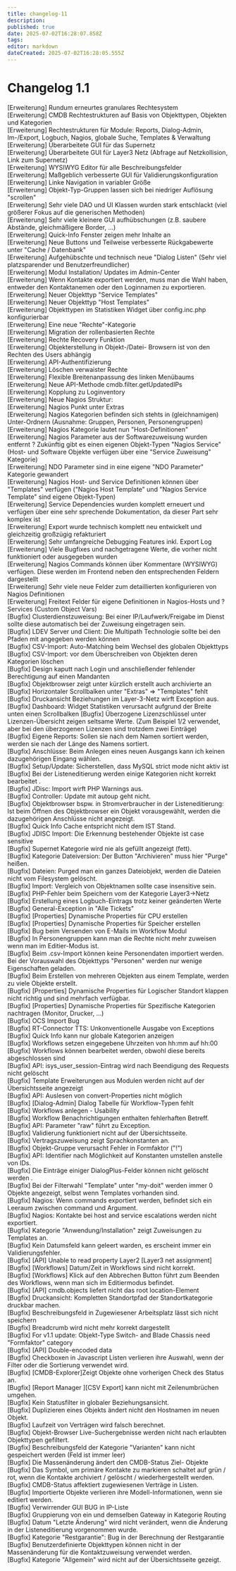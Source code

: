 ```yaml
---
title: changelog-11
description: 
published: true
date: 2025-07-02T16:28:07.858Z
tags: 
editor: markdown
dateCreated: 2025-07-02T16:28:05.555Z
---
```


# Changelog 1.1
<!-- cSpell:disable -->
<!-- markdownlint-disable MD052 -->
[Erweiterung]    Rundum erneurtes granulares Rechtesystem<br>
[Erweiterung]    CMDB Rechtestrukturen auf Basis von Objekttypen, Objekten und Kategorien<br>
[Erweiterung]    Rechtestrukturen für Module: Reports, Dialog-Admin, Im-/Export, Logbuch, Nagios, globale Suche, Templates & Verwaltung<br>
[Erweiterung]   Überarbeitete GUI für das Supernetz<br>
[Erweiterung]   Überarbeitete GUI für Layer3 Netz (Abfrage auf Netzkollision, Link zum Supernetz)<br>
[Erweiterung]   WYSIWYG Editor für alle Beschreibungsfelder<br>
[Erweiterung]   Maßgeblich verbesserte GUI für Validierungskonfiguration<br>
[Erweiterung]   Linke Navigation in variabler Größe<br>
[Erweiterung]   Objekt-Typ-Gruppen lassen sich bei niedriger Auflösung "scrollen"<br>
[Erweiterung]   Sehr viele DAO und UI Klassen wurden stark entschlackt (viel größerer Fokus auf die generischen Methoden)<br>
[Erweiterung]   Sehr viele kleinere GUI aufhübschungen (z.B. saubere Abstände, gleichmäßigere Border, ...)<br>
[Erweiterung]   Quick-Info Fenster zeigen mehr Inhalte an<br>
[Erweiterung]   Neue Buttons und Teilweise verbesserte Rückgabewerte unter "Cache / Datenbank"<br>
[Erweiterung]   Aufgehübschte und technisch neue "Dialog Listen" (Sehr viel platzsparender und Benutzerfreundlicher)<br>
[Erweiterung]    Modul Installation/ Updates im Admin-Center<br>
[Erweiterung]   Wenn Kontakte exportiert werden, muss man die Wahl haben, entweder den Kontaktanemen oder den Loginnamen zu exportieren.<br>
[Erweiterung]    Neuer  Objekttyp "Service Templates"<br>
[Erweiterung]    Neuer  Objekttyp "Host Templates"<br>
[Erweiterung]    Objekttypen im Statistiken Widget über config.inc.php konfigurierbar<br>
[Erweiterung]    Eine neue "Rechte"-Kategorie<br>
[Erweiterung]    Migration der rollenbasierten Rechte<br>
[Erweiterung]    Rechte Recovery Funktion<br>
[Erweiterung]    Objekterstellung in Objekt-/Datei- Browsern ist von den Rechten des Users abhängig<br>
[Erweiterung]    API-Authentifizierung<br>
[Erweiterung]    Löschen verwaister Rechte<br>
[Erweiterung]    Flexible Breitenanpassung des linken Menübaums<br>
[Erweiterung]    Neue API-Methode cmdb.filter.getUpdatedIPs<br>
[Erweiterung]    Kopplung zu Loginventory<br>
[Erweiterung]    Neue Nagios Struktur:<br>
[Erweiterung]      Nagios Punkt unter Extras<br>
[Erweiterung]        Nagios Kategorien befinden sich stehts in (gleichnamigen) Unter-Ordnern (Ausnahme: Gruppen, Personen, Personengruppen)<br>
[Erweiterung]        Nagios Kategorie lautet nun "Host-Definitionen"<br>
[Erweiterung]        Nagios Parameter aus der Softwarezuweisung wurden entfernt ? Zukünftig gibt es einen eigenen Objekt-Typen "Nagios Service" (Host- und Software Objekte verfügen über eine "Service Zuweisung" Kategorie)<br>
[Erweiterung]        NDO Parameter sind in eine eigene "NDO Parameter" Kategorie gewandert<br>
[Erweiterung]        Nagios Host- und Service Definitionen können über "Templates" verfügen ("Nagios Host Template" und "Nagios Service Template" sind eigene Objekt-Typen)<br>
[Erweiterung]        Service Dependencies wurden komplett erneuert und verfügen über eine sehr sprechende Dokumentation, da dieser Part sehr komplex ist<br>
[Erweiterung]          Export wurde technisch komplett neu entwickelt und gleichzeitig großzügig refakturiert<br>
[Erweiterung]        Sehr umfangreiche Debugging Features inkl. Export Log<br>
[Erweiterung]        Viele Bugfixes und nachgetragene Werte, die vorher nicht funktioniert oder ausgegeben wurden<br>
[Erweiterung]          Nagios Commands können über Kommentare (WYSIWYG) verfügen. Diese werden im Frontend neben den entsprechenden Feldern dargestellt<br>
[Erweiterung]          Sehr viele neue Felder zum detaillierten konfigurieren von Nagios Definitionen<br>
[Erweiterung]          Freitext Felder für eigene Definitionen in Nagios-Hosts und ?Services (Custom Object Vars)<br>
[Bugfix]    Clusterdienstzuweisung: Bei einer IP/Laufwerk/Freigabe im Dienst sollte diese automatisch bei der Zuweisung eingetragen sein.<br>
[Bugfix]    LDEV Server und Client: Die Multipath Technologie sollte bei den Pfaden mit angegeben werden können<br>
[Bugfix]    CSV-Import: Auto-Matching beim Wechsel des globalen Objekttyps<br>
[Bugfix]    CSV-Import: vor dem Überschreiben von Objekten deren Kategorien löschen<br>
[Bugfix]    Design kaputt nach Login und anschließender fehlender Berechtigung auf einen Mandanten<br>
[Bugfix]    Objektbrowser zeigt unter kürzlich erstellt auch archivierte an<br>
[Bugfix]    Horizontaler Scrollbalken unter "Extras" => "Templates" fehlt<br>
[Bugfix]    Druckansicht Beziehungen im Layer-3-Netz wirft Exception aus.<br>
[Bugfix]    Dashboard: Widget Statistiken verursacht aufgrund der Breite unten einen Scrollbalken [Bugfix]    Überzogene Lizenzschlüssel unter Lizenzen-Übersicht zeigen seltsame Werte. (Zum Beispiel 1/2 verwendet, aber bei den überzogenen Lizenzen sind trotzdem zwei Einträge)<br>
[Bugfix]    Eigene Reports: Sollen sie nach dem Namen sortiert werden, werden sie nach der Länge des Namens sortiert.<br>
[Bugfix]    Anschlüsse: Beim Anlegen eines neuen Ausgangs kann ich keinen dazugehörigen Eingang wählen.<br>
[Bugfix]    Setup/Update: Sicherstellen, dass MySQL strict mode nicht aktiv ist<br>
[Bugfix]    Bei der Listeneditierung werden einige Kategorien nicht korrekt bearbeitet .<br>
[Bugfix]    JDisc: Import wirft PHP Warnings aus.<br>
[Bugfix]    Controller: Update mit autoup geht nicht.<br>
[Bugfix]    Objektbrowser bspw. in Stromverbraucher in der Listeneditierung: Ist beim Öffnen des Objektbrowser ein Objekt vorausgewählt, werden die dazugehörigen Anschlüsse nicht angezeigt.<br>
[Bugfix]    Quick Info Cache entspricht nicht dem IST Stand.<br>
[Bugfix]    JDISC Import: Die Erkennung bestehender Objekte ist case sensitive<br>
[Bugfix]    Supernet Kategorie wird nie als gefüllt angezeigt (fett).<br>
[Bugfix]    Kategorie Dateiversion: Der Button "Archivieren" muss hier "Purge" heißen.<br>
[Bugfix]    Dateien: Purged man ein ganzes Dateiobjekt, werden die Dateien nicht vom Filesystem gelöscht.<br>
[Bugfix]    Import: Vergleich von Objektnamen sollte case insensitive sein.<br>
[Bugfix]    PHP-Fehler beim Speichern vom der Kategorie Layer3->Netz<br>
[Bugfix]    Erstellung eines Logbuch-Eintrags trotz keiner geänderten Werte<br>
[Bugfix]    General-Exception in "Alle Tickets"<br>
[Bugfix]    [Properties] Dynamische Properties für CPU erstellen<br>
[Bugfix]    [Properties] Dynamische Properties für Speicher erstellen<br>
[Bugfix]    Bug beim Versenden von E-Mails im Workflow Modul<br>
[Bugfix]    In Personengruppen kann man die Rechte nicht mehr zuweisen wenn man im Editier-Modus ist.<br>
[Bugfix]    Beim .csv-Import können keine Personendaten importiert werden. Bei der Vorauswahl des Objekttyps "Personen" werden nur wenige Eigenschaften geladen.<br>
[Bugfix]    Beim Erstellen von mehreren Objekten aus einem Template, werden zu viele Objekte erstellt.<br>
[Bugfix]    [Properties] Dynamische Properties für Logischer Standort klappen nicht richtig und sind mehrfach verfügbar.<br>
[Bugfix]    [Properties] Dynamische Properties für Spezifische Kategorien nachtragen (Monitor, Drucker, ...)<br>
[Bugfix]    OCS Import Bug<br>
[Bugfix]    RT-Connector TTS: Unkonventionelle Ausgabe von Exceptions<br>
[Bugfix]    Quick Info kann nur globale Kategorien anzeigen<br>
[Bugfix]    Workflows setzen eingegebene Uhrzeiten von hh:mm auf hh:00<br>
[Bugfix]    Workflows können bearbeitet werden, obwohl diese bereits abgeschlossen sind<br>
[Bugfix]    API: isys_user_session-Eintrag wird nach Beendigung des Requests nicht gelöscht<br>
[Bugfix]    Template Erweiterungen aus Modulen werden nicht auf der Übersichtsseite angezeigt<br>
[Bugfix]    API: Auslesen von convert-Properties nicht möglich<br>
[Bugfix]    [Dialog-Admin] Dialog Tabelle für Workflow-Typen fehlt<br>
[Bugfix]    Workflows anlegen - Usability<br>
[Bugfix]    Workflow Benachrichtigungen enthalten fehlerhaften  Betreff.<br>
[Bugfix]    API: Parameter "raw" führt zu Exception.<br>
[Bugfix]    Validierung funktioniert nicht auf der Übersichtsseite.<br>
[Bugfix]    Vertragszuweisung zeigt Sprachkonstanten an.<br>
[Bugfix]    Objekt-Gruppe verursacht Fehler in Formfaktor ("!")<br>
[Bugfix]    API: Identifier nach Möglichkeit auf Konstanten umstellen anstelle von IDs.<br>
[Bugfix]    Die Einträge einiger DialogPlus-Felder können nicht gelöscht werden .<br>
[Bugfix]    Bei der Filterwahl "Template" unter "my-doit" werden immer 0 Objekte angezeigt, selbst wenn Templates vorhanden sind.<br>
[Bugfix]    Nagios: Wenn commands exportiert werden, befindet sich ein Leeraum zwischen command und Argument.<br>
[Bugfix]    Nagios: Kontakte bei  host and service escalations werden nicht exportiert.<br>
[Bugfix]    Kategorie "Anwendung/Installation" zeigt Zuweisungen zu Templates an.<br>
[Bugfix]    Kein Datumsfeld kann geleert warden, es erscheint immer ein Validierungsfehler.<br>
[Bugfix]    [API] Unable to read property Layer2 [Layer3 net assignment]<br>
[Bugfix]    [Workflows] Datum/Zeit in Workflows sind nicht korrekt.<br>
[Bugfix]    [Workflows] Klick auf den Abbrechen  Button führt zum Beenden des Workflows, wenn man sich im Editiermodus befindet.<br>
[Bugfix]    [API] cmdb.objects liefert nicht das root location-Element<br>
[Bugfix]    Druckansicht: Kompletten Standortpfad der Standortkategorie druckbar machen.<br>
[Bugfix]    Beschreibungsfeld in Zugewiesener Arbeitsplatz lässt sich nicht speichern<br>
[Bugfix]    Breadcrumb wird nicht mehr korrekt dargestellt<br>
[Bugfix]    For v1.1 update: Objekt-Type Switch- and Blade Chassis need "Formfaktor" category<br>
[Bugfix]    [API] Double-encoded data<br>
[Bugfix]    Checkboxen in Javascript Listen verlieren ihre Auswahl, wenn der Filter oder die Sortierung verwendet wird.<br>
[Bugfix]    [CMDB-Explorer]Zeigt Objekte ohne vorherigen Check des Status an.<br>
[Bugfix]    [Report Manager ][CSV Export] kann nicht mit Zeilenumbrüchen umgehen.<br>
[Bugfix]    Kein Statusfilter in globaler Beziehungsansicht.<br>
[Bugfix]    Duplizieren eines Objekts ändert nicht den Hostnamen im neuen Objekt.<br>
[Bugfix]    Laufzeit von Verträgen wird falsch berechnet.<br>
[Bugfix]    Objekt-Browser Live-Suchergebnisse werden nicht nach erlaubten Objekttypen gefiltert.<br>
[Bugfix]    Beschreibungsfeld der Kategorie "Varianten" kann nicht gespeichert werden (Feld ist immer leer)<br>
[Bugfix]    Die Massenänderung ändert den CMDB-Status Ziel- Objekte<br>
[Bugfix]    Das Symbol, um primäre Kontakte zu markieren schaltet auf grün / rot, wenn die Kontakte archiviert / gelöscht / wiederhergestellt werden.<br>
[Bugfix]    CMDB-Status affektiert zugewiesenen Verträge in Listen.<br>
[Bugfix]    Importierte Objekte verlieren ihre Modell-Informationen, wenn sie editiert werden.<br>
[Bugfix]    Verwirrender GUI BUG in IP-Liste<br>
[Bugfix]    Gruppierung von ein und demselben Gateway in Kategorie Routing<br>
[Bugfix]    Datum "Letzte Änderung" wird nicht verändert, wenn die Änderung in der Listeneditierung vorgenommen wurde.<br>
[Bugfix]    Kategorie "Restgarantie": Bug in der Berechnung der Restgarantie<br>
[Bugfix]    Benutzerdefinierte Objekttypen können nicht in der Massenänderung für die Kontaktzuweisung verwendet werden.<br>
[Bugfix]    Kategorie "Allgemein" wird nicht auf der Übersichtsseite gezeigt.<br>
